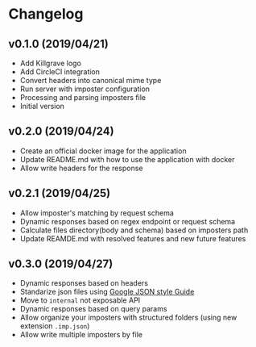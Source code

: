 # Changelog

## v0.1.0 (2019/04/21)

* Add Killgrave logo
* Add CircleCI integration
* Convert headers into canonical mime type
* Run server with imposter configuration
* Processing and parsing imposters file
* Initial version

## v0.2.0 (2019/04/24)

* Create an official docker image for the application
* Update README.md with how to use the application with docker
* Allow write headers for the response

## v0.2.1 (2019/04/25)

* Allow imposter's matching by request schema
* Dynamic responses based on regex endpoint or request schema
* Calculate files directory(body and schema) based on imposters path
* Update REAMDE.md with resolved features and new future features

## v0.3.0 (2019/04/27)

* Dynamic responses based on headers
* Standarize json files using [Google JSON style Guide](https://google.github.io/styleguide/jsoncstyleguide.xml)
* Move to `internal` not exposable API
* Dynamic responses based on query params
* Allow organize your imposters with structured folders (using new extension `.imp.json`)
* Allow write multiple imposters by file
